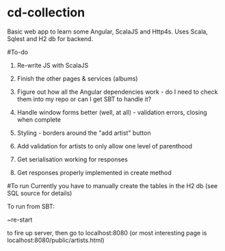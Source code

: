 # cd-collection
Basic web app to learn some Angular, ScalaJS and Http4s. Uses Scala, Sqlest and H2 db for backend.

#To-do
1) Re-write JS with ScalaJS	

2) Finish the other pages & services (albums)

3) Figure out how all the Angular dependencies work - do I need to check them into my repo or can I get SBT to handle it?

4) Handle window forms better (well, at all) - validation errors, closing when complete

5) Styling - borders around the "add artist" button

6) Add validation for artists to only allow one level of parenthood

7) Get serialisation working for responses

8) Get responses properly implemented in create method

#To run
Currently you have to manually create the tables in the H2 db (see SQL source for details)

To run from SBT:

~re-start 

to fire up server, then go to localhost:8080 (or most interesting page is localhost:8080/public/artists.html)